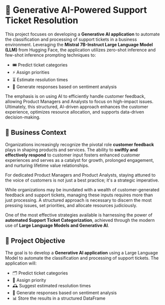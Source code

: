 # 🤖 Generative AI-Powered Support Ticket Resolution

This project focuses on developing a **Generative AI application** to automate the classification and processing of support tickets in a business environment. Leveraging the **Mistral 7B-Instruct Large Language Model (LLM)** from Hugging Face, the application utilizes zero-shot inference and few-shot inference prompting techniques to:
- 🎟️ Predict ticket categories
- ⚡ Assign priorities
- ⏳ Estimate resolution times
- 💬 Generate responses based on sentiment analysis

The emphasis is on using AI to efficiently handle customer feedback, allowing Product Managers and Analysts to focus on high-impact issues. Ultimately, this structured, AI-driven approach enhances the customer experience, optimizes resource allocation, and supports data-driven decision-making.

## 💼 Business Context
Organizations increasingly recognize the pivotal role **customer feedback** plays in shaping products and services. The ability to **swiftly and effectively respond** to customer input fosters enhanced customer experiences and serves as a catalyst for growth, prolonged engagement, and nurturing lifetime value relationships.

For dedicated Product Managers and Product Analysts, staying attuned to the voice of customers is not just a best practice; it's a strategic imperative. 

While organizations may be inundated with a wealth of customer-generated feedback and support tickets, managing these inputs requires more than just processing. A structured approach is necessary to discern the most pressing issues, set priorities, and allocate resources judiciously.

One of the most effective strategies available is harnessing the power of **automated Support Ticket Categorization**, achieved through the modern use of **Large Language Models and Generative AI**.

## 🎯 Project Objective
The goal is to develop a **Generative AI application** using a Large Language Model to automate the classification and processing of support tickets. The application will:
- 🗂️ Predict ticket categories
- 🚦 Assign priority
- 🕰️ Suggest estimated resolution times
- 📝 Generate responses based on sentiment analysis
- 📊 Store the results in a structured DataFrame
